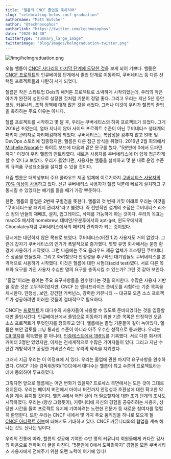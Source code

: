 ```yaml
---
title: "헬름의 CNCF 졸업을 축하하며"
slug: "celebrating-helms-cncf-graduation"
authorname: "Matt Butcher"
author: "@technosophos"
authorlink: "https://twitter.com/technosophos"
date: "2020-04-30"
twittertype: "summary_large_image"
twitterimage: "blog/images/helmgraduation-twitter.png"
---
```


![/img/helmgraduation.png](/img/helmgraduation.png)

오늘 헬름이 [CNCF 사다리의 마지막 단계에 도달한 것](https://www.cncf.io/announcement/2020/04/30/cloud-native-computing-foundation-announces-helm-graduation/)을 보게 되어 기쁘다. 헬름은 [CNCF 프로젝트](https://www.cncf.io/projects/)의 인큐베이팅 단계에서 졸업 단계로 이동하여, 쿠버네티스 등 다른 선택된 프로젝트들과 나란히 서게 되었다.

헬름은 작은 스타트업 Deis의 해커톤 프로젝트로 소박하게 시작되었는데, 우리의 작은 아기가 완전히 성인으로 성장한 것처럼 기분이 정말 좋다. 그리고 우리는 지난 5년 동안 코딩, 커뮤니티, 조직 정책에 대해 많은 것을 배웠다. 그러나 이것이 우리가 헬름의 졸업을 축하하는 주요 이유는 아니다.

헬름 프로젝트를 시작하고 몇 달 후, 우리는 쿠버네티스의 하위 프로젝트가 되었다. 그게 2016년 초였는데, 얼마 지나지 않아 사이드 프로젝트 수준이 아닌 쿠버네티스 생태계의 패키지 관리자로 자리매김하게 되었다. 쿠버네티스는 복잡성을 감추지 않고 SRE 및 DevOps 스토리에 집중했지만, 헬름은 다른 접근 방식을 취했다. 2016년 2월 회의에서 [Michelle Noorali](https://twitter.com/michellenoorali)는 화이트 보드에 다음과 같은 문구를 썼다. "5분만에 0에서 도파민까지" 이것이 우리 헬름의 만트라였다. 새로운 사용자를 쿠버네티스에 더 쉽게 접근하게 할 수 있다고 보았다. 우리가 옳았다면, 사용자는 헬름을 설치하고 몇 분 내로 운영 수준의 규격품 구성요소들을 설치할 수 있을 것이다.

요즘 헬름은 대학생부터 주요 클라우드 제공 업체에 이르기까지 [쿠버네티스 사용자의 70% 이상이 사용](https://www.cncf.io/wp-content/uploads/2020/03/CNCF_Survey_Report.pdf)하고 있다. 신규 쿠버네티스 사용자가 헬름 덕분에 빠르게 설치하고 구동시킬 수 있었다는 얘기를 들을 때가 가장 뿌듯하다.

한편, 헬름의 졸업은 2번째 구별점을 뜻한다. 헬름의 첫 번째 커밋 이래로 우리는 이것을 "쿠버네티스용 패키지 관리자"라고 불렀다. 즉 전반적인 설계의 초점은 쿠버네티스 리소스 정의 번들의 재배포, 설치, 업그레이드, 삭제를 가능하게 하는 것이다. 우리의 목표는 macOS 에서의 homebrew, 데비안/우분투에서의 apt-get, 윈도우에서의 Chocolatey처럼 쿠버네티스에서의 패키지 관리자가 되는 것이었다.

당시에는 대단하지 않은 목표로 보였다. 쿠버네티스(버전 1.2) 사용자도 거의 없었다. 그런데 갑자기 쿠버네티스의 인기가 폭발적으로 증가했다. 몇몇 유명 회사에서는 운영 환경에 사용하기 시작했다. 그런 다음에는 주요 클라우드 제공 업체가 호스팅된 쿠버네티스 상품을 만들었다. 그리고 화려함보다 안정성을 추구하던 대기업들도 쿠버네티스를 본격적으로 사용하기 시작했다. 이것은 헬름에 대한 시험대(acid test)였다. 서로 다른 목표와 요구를 가진 사용자 수십만 명의 요구를 충족시킬 수 있는가? 그런 것 같아 보인다.

"졸업"이라는 용어는 주요 요구사항들을 완수했다는 것을 의미한다. 수많은 사용자 기반을 갖춘 것은 고무적이었지만, CNCF 는 엔터프라이즈 준비도를 시험하는 기준 목록을 제시한다. 안정성, 보안, 강건한 거버넌스, 강력한 커뮤니티 -- 대규모 오픈 소스 프로젝트가 성공하려면 이러한 것들이 절대적으로 필요하다.

CNCF는 [프로젝트](https://www.cncf.io/projects/)가 대다수의 사용자들이 사용할 수 있도록 준비되었다는 것을 입증할 때만 졸업시킨다. 인큐베이션에서 졸업으로 이동하기 위한 기준 목록은 안정적인 오픈 소스 프로젝트가 무엇인지를 정의하고 있다. 헬름에는 졸업 기준들이 깊이 녹아있다. 헬름은 보안 검토를 그냥 통과한 수준이 아니라 아주 우수한 성적으로 통과했다. 우리는 [CII 뱃지](https://bestpractices.coreinfrastructure.org/en)를 획득했을 뿐 아니라, [인증테스트에서 198%](https://bestpractices.coreinfrastructure.org/en/projects?q=helm%20package%20manager)를 기록했다. 서로 다른 회사의 커미터 2명만 있었지만, 이제는 전세계적으로 수많은 기여자들이 있다. 그리고 지난 수년간 개방적이고 공정한 거버넌스라는 우리의 약속을 지켜왔다.

그래서 지금 우리는 이 이정표에 서 있다. 우리는 졸업에 관한 마지막 요구사항을 완수하였다. CNCF 기술 감독위원회(TOC)에서 대다수는 헬름이 최고 수준의 프로젝트라는 데에 동의하여 투표하였다.

그렇다면 앞으로 헬름에는 어떤 변화가 있을까? 프로세스 측면에서는 모든 것이 그대로 유지된다. 우리는 메이저 버전에서 마이너 버전까지 안정성과 호환성에 대한 확고한 약속을 계속 유지할 것이다. 헬름 4에서 어떤 것이 더 필요할지에 대한 초기 단계의 조사도 시작하였다. 우리는 (항상 그랬듯이), 커뮤니티에 자신의 경험을 공유하려는 사용자, 상당한 시간을 들여 프로젝트 유지에 기여하려는 노련한 전문가 등 새로운 참여자를 열렬히 환영한다. 또한 우리는 CNCF 내에서 몇 가지 주요 움직임을 하나로 모으게 될 [CNCF 아티팩트 허브](https://devclass.com/2020/03/12/cncf-starts-new-artifact-hub/)에 대해서도 기대하고 있다. CNCF 커뮤니티와의 협업을 계속 해나는 것도 신나는 일이다.

우리의 전통에 따라, 헬름의 성공에 기여한 수만 명의 커뮤니티 회원들에게 커다란 감사의 마음으로 전하며 이 글을 마친다. "5분만에 0에서 도파민까지" 경험을 모든 쿠버네티스 사용자에게 전해주기 위한 오랜 노력이 여기에 있다!
